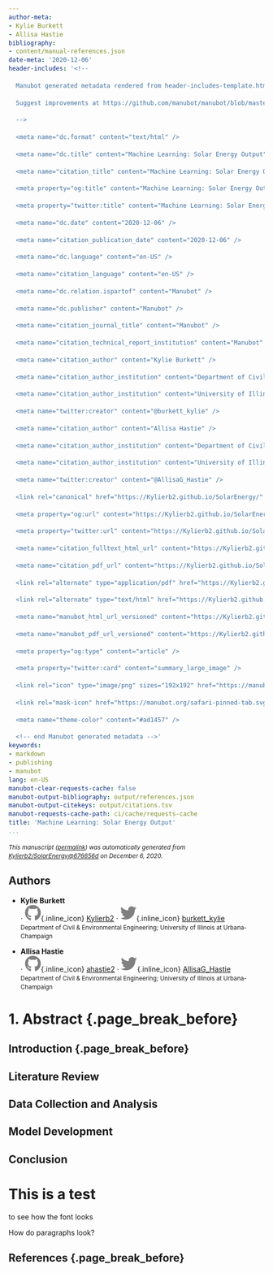 ```yaml
---
author-meta:
- Kylie Burkett
- Allisa Hastie
bibliography:
- content/manual-references.json
date-meta: '2020-12-06'
header-includes: '<!--

  Manubot generated metadata rendered from header-includes-template.html.

  Suggest improvements at https://github.com/manubot/manubot/blob/master/manubot/process/header-includes-template.html

  -->

  <meta name="dc.format" content="text/html" />

  <meta name="dc.title" content="Machine Learning: Solar Energy Output" />

  <meta name="citation_title" content="Machine Learning: Solar Energy Output" />

  <meta property="og:title" content="Machine Learning: Solar Energy Output" />

  <meta property="twitter:title" content="Machine Learning: Solar Energy Output" />

  <meta name="dc.date" content="2020-12-06" />

  <meta name="citation_publication_date" content="2020-12-06" />

  <meta name="dc.language" content="en-US" />

  <meta name="citation_language" content="en-US" />

  <meta name="dc.relation.ispartof" content="Manubot" />

  <meta name="dc.publisher" content="Manubot" />

  <meta name="citation_journal_title" content="Manubot" />

  <meta name="citation_technical_report_institution" content="Manubot" />

  <meta name="citation_author" content="Kylie Burkett" />

  <meta name="citation_author_institution" content="Department of Civil &amp; Environmental Engineering" />

  <meta name="citation_author_institution" content="University of Illinois at Urbana-Champaign" />

  <meta name="twitter:creator" content="@burkett_kylie" />

  <meta name="citation_author" content="Allisa Hastie" />

  <meta name="citation_author_institution" content="Department of Civil &amp; Environmental Engineering" />

  <meta name="citation_author_institution" content="University of Illinois at Urbana-Champaign" />

  <meta name="twitter:creator" content="@AllisaG_Hastie" />

  <link rel="canonical" href="https://Kylierb2.github.io/SolarEnergy/" />

  <meta property="og:url" content="https://Kylierb2.github.io/SolarEnergy/" />

  <meta property="twitter:url" content="https://Kylierb2.github.io/SolarEnergy/" />

  <meta name="citation_fulltext_html_url" content="https://Kylierb2.github.io/SolarEnergy/" />

  <meta name="citation_pdf_url" content="https://Kylierb2.github.io/SolarEnergy/manuscript.pdf" />

  <link rel="alternate" type="application/pdf" href="https://Kylierb2.github.io/SolarEnergy/manuscript.pdf" />

  <link rel="alternate" type="text/html" href="https://Kylierb2.github.io/SolarEnergy/v/676656d1f65a58ce37a48f562d421f074cc20fdc/" />

  <meta name="manubot_html_url_versioned" content="https://Kylierb2.github.io/SolarEnergy/v/676656d1f65a58ce37a48f562d421f074cc20fdc/" />

  <meta name="manubot_pdf_url_versioned" content="https://Kylierb2.github.io/SolarEnergy/v/676656d1f65a58ce37a48f562d421f074cc20fdc/manuscript.pdf" />

  <meta property="og:type" content="article" />

  <meta property="twitter:card" content="summary_large_image" />

  <link rel="icon" type="image/png" sizes="192x192" href="https://manubot.org/favicon-192x192.png" />

  <link rel="mask-icon" href="https://manubot.org/safari-pinned-tab.svg" color="#ad1457" />

  <meta name="theme-color" content="#ad1457" />

  <!-- end Manubot generated metadata -->'
keywords:
- markdown
- publishing
- manubot
lang: en-US
manubot-clear-requests-cache: false
manubot-output-bibliography: output/references.json
manubot-output-citekeys: output/citations.tsv
manubot-requests-cache-path: ci/cache/requests-cache
title: 'Machine Learning: Solar Energy Output'
...
```







<small><em>
This manuscript
([permalink](https://Kylierb2.github.io/SolarEnergy/v/676656d1f65a58ce37a48f562d421f074cc20fdc/))
was automatically generated
from [Kylierb2/SolarEnergy@676656d](https://github.com/Kylierb2/SolarEnergy/tree/676656d1f65a58ce37a48f562d421f074cc20fdc)
on December 6, 2020.
</em></small>

## Authors



+ **Kylie Burkett**<br>
    · ![GitHub icon](images/github.svg){.inline_icon}
    [Kylierb2](https://github.com/Kylierb2)
    · ![Twitter icon](images/twitter.svg){.inline_icon}
    [burkett_kylie](https://twitter.com/burkett_kylie)<br>
  <small>
     Department of Civil & Environmental Engineering; University of Illinois at Urbana-Champaign
  </small>

+ **Allisa Hastie**<br>
    · ![GitHub icon](images/github.svg){.inline_icon}
    [ahastie2](https://github.com/ahastie2)
    · ![Twitter icon](images/twitter.svg){.inline_icon}
    [AllisaG_Hastie](https://twitter.com/AllisaG_Hastie)<br>
  <small>
     Department of Civil & Environmental Engineering; University of Illinois at Urbana-Champaign
  </small>



# 1. Abstract {.page_break_before}




## Introduction {.page_break_before}


## Literature Review 


## Data Collection and Analysis


## Model Development


## Conclusion
# This is a test
to see how the font looks

How do paragraphs look?


## References {.page_break_before}

<!-- Explicitly insert bibliography here -->
<div id="refs"></div>

